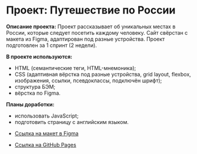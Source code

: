 # Проект: Путешествие по России

**Описание проекта:**
Проект рассказывает об уникальных местах в России, которые следует посетить каждому человеку. Сайт свёрстан с макета из Figma, адаптирован под разные устройства.
Проект подготовлен за 1 спринт (2 недели). 

**В проекте используются:**
- HTML (семантические теги, HTML-мнемоника);
- CSS (адаптивная вёрстка под разные устройства, grid layout, flexbox, изображения, ссылки, псевдоклассы, подключён шрифт);
- структура БЭМ;
- вёрстка по Figma.

**Планы доработки:**
- использовать JavaScript;
- подготовить страницу с английским языком.

* [Ссылка на макет в Figma](https://www.figma.com/file/5S2WSbEFL6awjVWJ0NWL8Q/Sprint-3_-Russia-_-desktop-mobile?node-id=28503%3A0)

* [Ссылка на GitHub Pages](https://github.com/YulyaChi/russian-travel)

